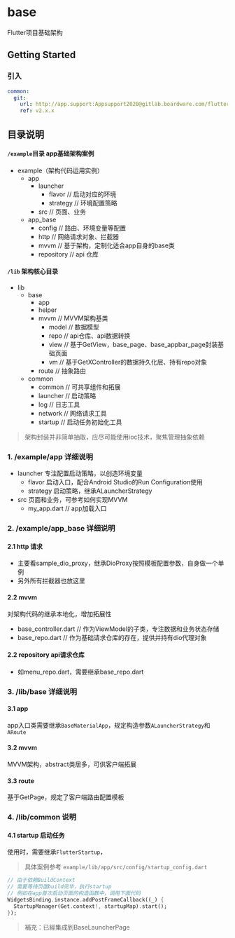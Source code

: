 # base

Flutter项目基础架构

## Getting Started

### 引入

```yaml
common:
  git:
    url: http://app.support:Appsupport2020@gitlab.boardware.com/flutter-framework/base.git
    ref: v2.x.x
```

## 目录说明

#### `/example`目录 app基础架构案例

- example（架构代码运用实例）
  - app
    - launcher
      - flavor // 启动对应的环境
      - strategy // 环境配置策略
    - src // 页面、业务
  - app_base
    - config // 路由、环境变量等配置
    - http // 网络请求对象、拦截器
    - mvvm // 基于架构，定制化适合app自身的base类
    - repository // api 仓库

#### `/lib` 架构核心目录
- lib
  - base 
    - app
    - helper
    - mvvm // MVVM架构基类
      - model // 数据模型
      - repo // api仓库、api数据转换
      - view // 基于GetView<C>，base_page、base_appbar_page封装基础页面
      - vm // 基于GetXController的数据持久化层、持有repo对象
    - route // 抽象路由
  - common 
    - common // 可共享组件和拓展
    - launcher // 启动策略
    - log // 日志工具
    - network // 网络请求工具
    - startup // 启动任务初始化工具

> 架构封装并非简单抽取，应尽可能使用ioc技术，聚焦管理抽象依赖

### 1. /example/app 详细说明

- launcher 专注配置启动策略，以创造环境变量
  - flavor 启动入口，配合Android Studio的Run Configuration使用
  - strategy 启动策略，继承ALauncherStrategy
- src 页面和业务，可参考如何实现MVVM
  - my_app.dart // app加载入口

### 2. /example/app_base 详细说明

#### 2.1 http 请求

- 主要看sample_dio_proxy，继承DioProxy按照模板配置参数，自身做一个单例
- 另外所有拦截器也放这里

#### 2.2 mvvm 

对架构代码的继承本地化，增加拓展性

- base_controller.dart // 作为ViewModel的子类，专注数据和业务状态存储
- base_repo.dart // 作为基础请求仓库的存在，提供并持有dio代理对象

#### 2.2 repository api请求仓库

- 如menu_repo.dart，需要继承base_repo.dart

### 3. /lib/base 详细说明

#### 3.1 app

app入口类需要继承`BaseMaterialApp`，规定构造参数`ALauncherStrategy`和`ARoute`

#### 3.2 mvvm

MVVM架构，abstract类居多，可供客户端拓展

#### 3.3 route

基于GetPage，规定了客户端路由配置模板

### 4. /lib/common 说明

#### 4.1 startup 启动任务

使用时，需要继承`FlutterStartup`，

> 具体案例参考 `example/lib/app/src/config/startup_config.dart`

```dart
// 由于依赖BuildContext
// 需要等待页面build完毕，执行startup
// 例如在app首次启动页面的构造函数中，调用下面代码
WidgetsBinding.instance.addPostFrameCallback((_) {
  StartupManager(Get.context!, startupMap).start();
});
```

> 補充：已經集成到BaseLauncherPage
